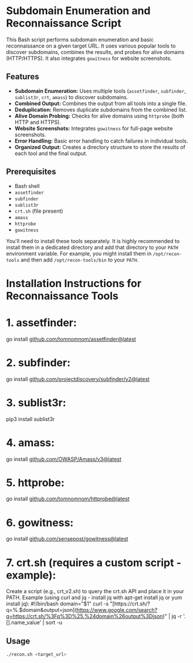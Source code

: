 # Subdomain Enumeration and Reconnaissance Script

This Bash script performs subdomain enumeration and basic reconnaissance on a given target URL. It uses various popular tools to discover subdomains, combines the results, and probes for alive domains (HTTP/HTTPS). It also integrates `gowitness` for website screenshots.

## Features

*   **Subdomain Enumeration:** Uses multiple tools (`assetfinder`, `subfinder`, `sublist3r`, `crt`, `amass`) to discover subdomains.
*   **Combined Output:** Combines the output from all tools into a single file.
*   **Deduplication:** Removes duplicate subdomains from the combined list.
*   **Alive Domain Probing:** Checks for alive domains using `httprobe` (both HTTP and HTTPS).
*   **Website Screenshots:** Integrates `gowitness` for full-page website screenshots.
*   **Error Handling:** Basic error handling to catch failures in individual tools.
*   **Organized Output:** Creates a directory structure to store the results of each tool and the final output.

## Prerequisites

*   Bash shell
*   `assetfinder`
*   `subfinder`
*   `sublist3r`
*   `crt.sh` (file present)
*   `amass`
*   `httprobe`
*   `gowitness`

You'll need to install these tools separately.  It is highly recommended to install them in a dedicated directory and add that directory to your `PATH` environment variable.  For example, you might install them in `/opt/recon-tools` and then add `/opt/recon-tools/bin` to your `PATH`.

# Installation Instructions for Reconnaissance Tools

# 1. assetfinder:
go install [github.com/tomnomnom/assetfinder@latest](https://www.google.com/search?q=https://github.com/tomnomnom/assetfinder%40latest)

# 2. subfinder:
go install [github.com/projectdiscovery/subfinder/v2@latest](https://www.google.com/search?q=https://github.com/projectdiscovery/subfinder/v2%40latest)

# 3. sublist3r:
pip3 install sublist3r

# 4. amass:
go install [github.com/OWASP/Amass/v3@latest](https://www.google.com/search?q=https://github.com/OWASP/Amass/v3%40latest)

# 5. httprobe:
go install [github.com/tomnomnom/httprobe@latest](https://www.google.com/search?q=https://github.com/tomnomnom/httprobe%40latest)

# 6. gowitness:
go install [github.com/sensepost/gowitness@latest](https://www.google.com/search?q=https://github.com/sensepost/gowitness%40latest)

# 7. crt.sh (requires a custom script - example):
Create a script (e.g., crt_v2.sh) to query the crt.sh API and place it in your PATH.
Example (using curl and jq - install jq with apt-get install jq or yum install jq):
#!/bin/bash
domain="$1"
curl -s "[https://crt.sh/?q=%.$domain&output=json](https://www.google.com/search?q=https://crt.sh/%3Fq%3D%25.%24domain%26output%3Djson)" | jq -r '.[].name_value' | sort -u


## Usage

```bash
./recon.sh <target_url>
```
